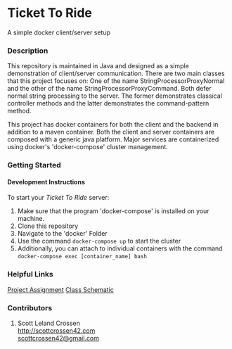 # Ticket To Ride

A simple docker client/server setup

### Description

This repository is maintained in Java and designed as a simple demonstration of client/server communication.
There are two main classes that this project focuses on: One of the name StringProcessorProxyNormal and the other of
the name StringProcessorProxyCommand. Both defer normal string processing to the server. The former demonstrates classical
controller methods and the latter demonstrates the command-pattern method.

This project has docker containers for both the client and the backend in addition to a maven container. Both the client and
server containers are composed with a generic java platform. Major services are containerized using
docker's \'docker-compose\' cluster management.

### Getting Started

#### Development Instructions

To start your *Ticket To Ride* server:
1. Make sure that the program 'docker-compose' is installed on your machine.
2. Clone this repository
3. Navigate to the 'docker' Folder
4. Use the command ```docker-compose up``` to start the cluster
5. Additionally, you can attach to individual containers with the command ```docker-compose exec [container_name] bash```

### Helpful Links

[Project Assignment](https://students.cs.byu.edu/~cs340ta/fall2017/group_project/Phase0.5Spec.pdf)
[Class Schematic](https://students.cs.byu.edu/~cs340ta/fall2017/group_project/Phase0.5-Class-Diagram.pdf)

### Contributors

1. Scott Leland Crossen  
<http://scottcrossen42.com>  
<scottcrossen42@gmail.com>
